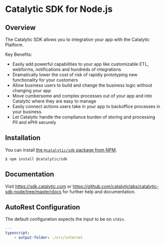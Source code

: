 # Catalytic SDK for Node.js

## Overview

The Catalytic SDK allows you to integration your app with the Catalytic Platform.

Key Benefits:

-   Easily add powerful capabilities to your app like customizable ETL, webforms, notifications and hundreds of integrations
-   Dramatically lower the cost of risk of rapidly prototyping new functionality for your customers
-   Allow business users to build and change the business logic without changing your app
-   Move cumbersome and complex processes out of your app and into Catalytic where they are easy to manage
-   Easily connect actions users take in your app to backoffice processes in your business.
-   Let Catalytic handle the compliance burden of storing and processing PII and ePHI securely

## Installation

You can install [the `@catalytic/sdk` package from NPM](https://www.npmjs.com/package/@catalytic/sdk).

```
$ npm install @catalytic/sdk
```

## Documentation

Visit https://sdk.catalytic.com or https://github.com/catalyticlabs/catalytic-sdk-node/tree/master/docs for further help and documentation.

## AutoRest Configuration

The default configuration expects the input to be on `stdin`.

```yaml
---
typescript:
    - output-folder: ./src/internal
```
